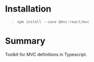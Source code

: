 # Installation

> `npm install --save @mvc-react/mvc`

# Summary

Toolkit for MVC definitions in Typescript.
